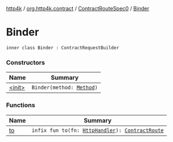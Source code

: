 [http4k](../../../index.md) / [org.http4k.contract](../../index.md) / [ContractRouteSpec0](../index.md) / [Binder](./index.md)

# Binder

`inner class Binder : ContractRequestBuilder`

### Constructors

| Name | Summary |
|---|---|
| [&lt;init&gt;](-init-.md) | `Binder(method: `[`Method`](../../../org.http4k.core/-method/index.md)`)` |

### Functions

| Name | Summary |
|---|---|
| [to](to.md) | `infix fun to(fn: `[`HttpHandler`](../../../org.http4k.core/-http-handler.md)`): `[`ContractRoute`](../../-contract-route/index.md) |
